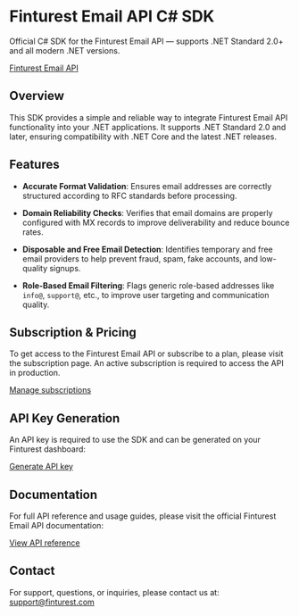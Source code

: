 # Finturest Email API C# SDK

Official C# SDK for the Finturest Email API — supports .NET Standard 2.0+ and all modern .NET versions.

[Finturest Email API](https://finturest.com/products/email-api)

## Overview

This SDK provides a simple and reliable way to integrate Finturest Email API functionality into your .NET applications. It supports .NET Standard 2.0 and later, ensuring compatibility with .NET Core and the latest .NET releases.

## Features

- **Accurate Format Validation**: Ensures email addresses are correctly structured according to RFC standards before processing.

- **Domain Reliability Checks**: Verifies that email domains are properly configured with MX records to improve deliverability and reduce bounce rates.

- **Disposable and Free Email Detection**: Identifies temporary and free email providers to help prevent fraud, spam, fake accounts, and low-quality signups.

- **Role-Based Email Filtering**: Flags generic role-based addresses like `info@`, `support@`, etc., to improve user targeting and communication quality.

## Subscription & Pricing

To get access to the Finturest Email API or subscribe to a plan, please visit the subscription page. An active subscription is required to access the API in production.

[Manage subscriptions](https://finturest.com/dashboard/subscriptions)

## API Key Generation

An API key is required to use the SDK and can be generated on your Finturest dashboard:

[Generate API key](https://finturest.com/dashboard/access-tokens)


## Documentation

For full API reference and usage guides, please visit the official Finturest Email API documentation:

[View API reference](https://api.finturest.com/docs/#tag/email)

## Contact

For support, questions, or inquiries, please contact us at: [support@finturest.com](mailto:support@finturest.com)
